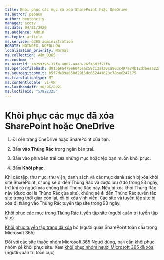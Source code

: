 ```yaml
---
title: Khôi phục các mục đã xóa SharePoint hoặc OneDrive
ms.author: pebaum
author: bentoncity
manager: scotv
ms.date: 04/21/2020
ms.audience: Admin
ms.topic: article
ms.service: o365-administration
ROBOTS: NOINDEX, NOFOLLOW
localization_priority: Normal
ms.collection: Adm_O365
ms.custom: ''
ms.assetid: ab29939b-37fe-4007-aae3-26fa6d2f57fa
ms.openlocfilehash: d015b6a479e6045eac59c13a430ca903c497a84b12ddaeaa22aeec9fae88f4e0
ms.sourcegitcommit: b5f7da89a650d2915dc652449623c78be6247175
ms.translationtype: MT
ms.contentlocale: vi-VN
ms.lasthandoff: 08/05/2021
ms.locfileid: "53922325"
---
```

# <a name="restore-deleted-items-from-sharepoint-or-onedrive"></a>Khôi phục các mục đã xóa SharePoint hoặc OneDrive

1. Đi đến trang OneDrive hoặc SharePoint của bạn.
    
2. Bấm **vào Thùng Rác** trong ngăn bên trái. 
    
3. Bấm vào phía bên trái của những mục hoặc tệp bạn muốn khôi phục.
    
4. Bấm **Khôi phục.** 
    
Khi các tệp, thư mục, thư viện, danh sách và các mục danh sách bị xóa khỏi site SharePoint, chúng sẽ đi đến Thùng Rác và được lưu ở đó trong 93 ngày, trừ khi có người xóa chúng khỏi Thùng Rác này. Nếu bị xóa khỏi Thùng Rác này (được gọi là Thùng Rác của site), chúng sẽ đi đến Thùng Rác tuyển tập site trong thời gian còn lại, rồi bị xóa vĩnh viễn. Các site và tuyển tập site bị xóa đi thẳng vào Thùng Rác tuyển tập site trong 93 ngày.
  
[Khôi phục các mục trong Thùng Rác tuyển tập site](https://go.microsoft.com/fwlink/?linkid=867800) (người quản trị tuyển tập site) 
  
[Khôi phục tuyển tập trang đã xóa](https://go.microsoft.com/fwlink/?linkid=867660) bỏ (người quản SharePoint toàn cầu trong Microsoft 365) 
  
Đối với các site thuộc nhóm Microsoft 365 Người dùng, bạn cần khôi phục nhóm để khôi phục site. Xem [khôi phục nhóm người Microsoft 365 đã xóa](https://go.microsoft.com/fwlink/?linkid=867802) (người quản trị toàn cục) 
  

